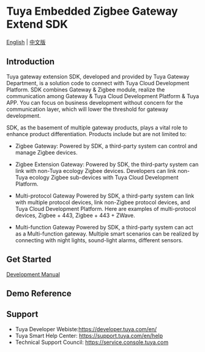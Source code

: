 # Tuya Embedded Zigbee Gateway Extend SDK

[English](README.md) | [中文版](README_cn.md)

## Introduction
Tuya gateway extension SDK, developed and provided by Tuya Gateway Department, is a solution code to connect with Tuya Cloud Development Platform. SDK combines Gateway & Zigbee module, realize the communication among Gateway & Tuya Cloud Development Platform & Tuya APP. You can focus on business development without concern for the communication layer, which will lower the threshold for gateway development.

SDK, as the basement of multiple gateway products, plays a vital role to enhance product differentiation. Products include but are not limited to:

- Zigbee Gateway:
    Powered by SDK, a third-party system can control and manage Zigbee devices.

- Zigbee Extension Gateway:
    Powered by SDK, the third-party system can link with non-Tuya ecology Zigbee devices. Developers can link non-Tuya ecology Zigbee sub-devices with Tuya Cloud Development Platform.

- Multi-protocol Gateway
    Powered by SDK, a third-party system can link with multiple protocol devices, link non-Zigbee protocol devices, and Tuya Cloud Development Platform. Here are examples of multi-protocol devices, Zigbee + 443, Zigbee + 443 + ZWave.

- Multi-function Gateway
    Powered by SDK, a third-party system can act as a Multi-function gateway. Multiple smart scenarios can be realized by connecting with night lights, sound-light alarms, different sensors.
## Get Started

[Development Manual](https://developer.tuya.com/en/docs/iot/smart-product-solution/product-solutiongateway/gateway-extension-sdk-access-solution/tuya-gateway-extension-sdk-development-manual?id=K9dudnkt0lnx4)

## Demo Reference


## Support
- Tuya Developer Webiste:https://developer.tuya.com/en/
- Tuya Smart Help Center: https://support.tuya.com/en/help
- Technical Support Council: https://service.console.tuya.com


